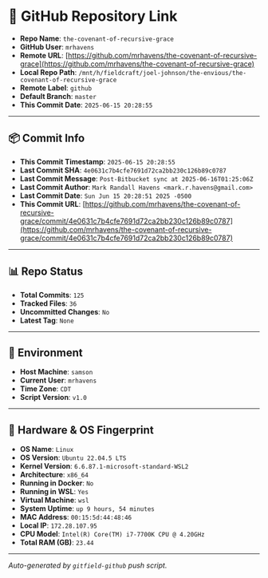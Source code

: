 # 🔗 GitHub Repository Link

- **Repo Name**: `the-covenant-of-recursive-grace`
- **GitHub User**: `mrhavens`
- **Remote URL**: [https://github.com/mrhavens/the-covenant-of-recursive-grace](https://github.com/mrhavens/the-covenant-of-recursive-grace)
- **Local Repo Path**: `/mnt/h/fieldcraft/joel-johnson/the-envious/the-covenant-of-recursive-grace`
- **Remote Label**: `github`
- **Default Branch**: `master`
- **This Commit Date**: `2025-06-15 20:28:55`

---

## 📦 Commit Info

- **This Commit Timestamp**: `2025-06-15 20:28:55`
- **Last Commit SHA**: `4e0631c7b4cfe7691d72ca2bb230c126b89c0787`
- **Last Commit Message**: `Post-Bitbucket sync at 2025-06-16T01:25:06Z`
- **Last Commit Author**: `Mark Randall Havens <mark.r.havens@gmail.com>`
- **Last Commit Date**: `Sun Jun 15 20:28:51 2025 -0500`
- **This Commit URL**: [https://github.com/mrhavens/the-covenant-of-recursive-grace/commit/4e0631c7b4cfe7691d72ca2bb230c126b89c0787](https://github.com/mrhavens/the-covenant-of-recursive-grace/commit/4e0631c7b4cfe7691d72ca2bb230c126b89c0787)

---

## 📊 Repo Status

- **Total Commits**: `125`
- **Tracked Files**: `36`
- **Uncommitted Changes**: `No`
- **Latest Tag**: `None`

---

## 🧭 Environment

- **Host Machine**: `samson`
- **Current User**: `mrhavens`
- **Time Zone**: `CDT`
- **Script Version**: `v1.0`

---

## 🧬 Hardware & OS Fingerprint

- **OS Name**: `Linux`
- **OS Version**: `Ubuntu 22.04.5 LTS`
- **Kernel Version**: `6.6.87.1-microsoft-standard-WSL2`
- **Architecture**: `x86_64`
- **Running in Docker**: `No`
- **Running in WSL**: `Yes`
- **Virtual Machine**: `wsl`
- **System Uptime**: `up 9 hours, 54 minutes`
- **MAC Address**: `00:15:5d:44:48:46`
- **Local IP**: `172.28.107.95`
- **CPU Model**: `Intel(R) Core(TM) i7-7700K CPU @ 4.20GHz`
- **Total RAM (GB)**: `23.44`

---

_Auto-generated by `gitfield-github` push script._
